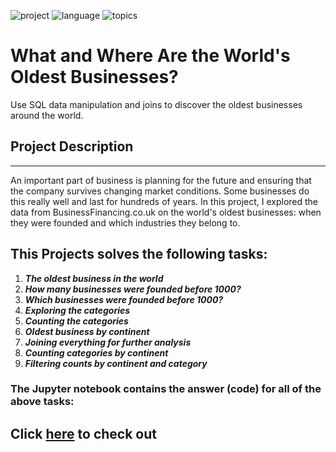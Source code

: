 ![project](https://img.shields.io/badge/Project-Data%20Science-blueviolet)
![language](https://img.shields.io/badge/Language-SQL-success)
![topics](https://img.shields.io/badge/Topics%20Covered-Data%20Manipulation-informational)

# What and Where Are the World's Oldest Businesses?
<!-- --- -->
Use SQL data manipulation and joins to discover the oldest businesses around the world.

## Project Description
---

An important part of business is planning for the future and ensuring that the company survives changing market conditions. Some businesses do this really well and last for hundreds of years. In this project, I explored the data from BusinessFinancing.co.uk on the world's oldest businesses: when they were founded and which industries they belong to.

## This Projects solves the following tasks:
1. _**The oldest business in the world**_
2. _**How many businesses were founded before 1000?**_
3. _**Which businesses were founded before 1000?**_
4. _**Exploring the categories**_
5. _**Counting the categories**_
6. _**Oldest business by continent**_
7. _**Joining everything for further analysis**_
8. _**Counting categories by continent**_
9. _**Filtering counts by continent and category**_

### The Jupyter notebook contains the answer (code) for all of the above tasks:

## Click [here](https://github.com/MohammedHamzaMalik/What-and-Where-Are-the-World-s-Oldest-Businesses/blob/main/notebook.ipynb) to check out

